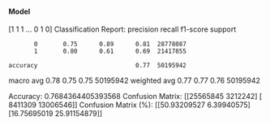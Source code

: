 #### Model
[1 1 1 ... 0 1 0]
Classification Report:
              precision    recall  f1-score   support

           0       0.75      0.89      0.81  28778087
           1       0.80      0.61      0.69  21417855

    accuracy                           0.77  50195942
   macro avg       0.78      0.75      0.75  50195942
weighted avg       0.77      0.77      0.76  50195942

Accuracy: 0.7684364405393568
Confusion Matrix:
[[25565845  3212242]
 [ 8411309 13006546]]
Confusion Matrix (%):
[[50.93209527  6.39940575]
 [16.75695019 25.91154879]]
